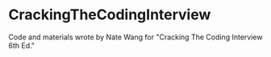 # CrackingTheCodingInterview
Code and materials wrote by Nate Wang for "Cracking The Coding Interview 6th Ed."
